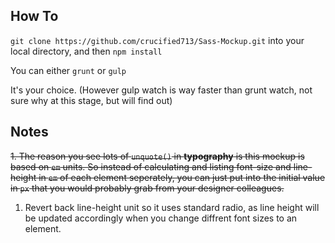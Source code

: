 ## How To
`git clone https://github.com/crucified713/Sass-Mockup.git` into your local directory,
and then `npm install` 

You can either 
`grunt` or `gulp`

It's your choice. (However gulp watch is way faster than grunt watch, not sure why at this stage, but will find out)

## Notes
~~1. The reason you see lots of `unquote()` in **typography** is this mockup is based on `em` units. So instead of calculating and listing font-size and line-height in `em` of each element seperately, you can just put into the initial value in `px` that you would probably grab from your designer colleagues.~~
1. Revert back line-height unit so it uses standard radio, as line height will be updated accordingly when you change diffrent font sizes to an element. 
